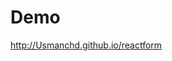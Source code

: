 <h1>Demo</h1>
<p><a href="http://Usmanchd.github.io/reactform/todo">http://Usmanchd.github.io/reactform</p>
